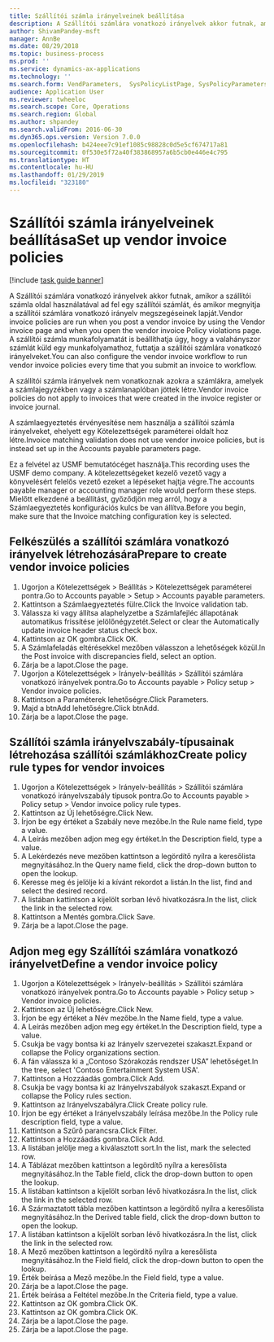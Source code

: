 ```yaml
---
title: Szállítói számla irányelveinek beállítása
description: A Szállítói számlára vonatkozó irányelvek akkor futnak, amikor a szállítói számla oldal használatával ad fel egy szállítói számlát, és amikor megnyitja a szállítói számlára vonatkozó irányelv megszegéseinek lapját.
author: ShivamPandey-msft
manager: AnnBe
ms.date: 08/29/2018
ms.topic: business-process
ms.prod: ''
ms.service: dynamics-ax-applications
ms.technology: ''
ms.search.form: VendParameters,  SysPolicyListPage, SysPolicyParameters, SysPolicySourceDocumentRuleType, SysPolicy, SysPolicySourceDocumentRule, SysQueryForm, SysQueryTableLookUp, SysQueryPrefixLookUp, SysQueryFieldLookUp
audience: Application User
ms.reviewer: twheeloc
ms.search.scope: Core, Operations
ms.search.region: Global
ms.author: shpandey
ms.search.validFrom: 2016-06-30
ms.dyn365.ops.version: Version 7.0.0
ms.openlocfilehash: b424eee7c91ef1085c98828c0d5e5cf674717a81
ms.sourcegitcommit: 0f530e5f72a40f383868957a6b5cb0e446e4c795
ms.translationtype: HT
ms.contentlocale: hu-HU
ms.lasthandoff: 01/29/2019
ms.locfileid: "323180"
---
```

# <a name="set-up-vendor-invoice-policies"></a><span data-ttu-id="ba4dc-103">Szállítói számla irányelveinek beállítása</span><span class="sxs-lookup"><span data-stu-id="ba4dc-103">Set up vendor invoice policies</span></span>

[!include [task guide banner](../../includes/task-guide-banner.md)]

<span data-ttu-id="ba4dc-104">A Szállítói számlára vonatkozó irányelvek akkor futnak, amikor a szállítói számla oldal használatával ad fel egy szállítói számlát, és amikor megnyitja a szállítói számlára vonatkozó irányelv megszegéseinek lapját.</span><span class="sxs-lookup"><span data-stu-id="ba4dc-104">Vendor invoice policies are run when you post a vendor invoice by using the Vendor invoice page and when you open the vendor invoice Policy violations page.</span></span> <span data-ttu-id="ba4dc-105">A szállítói számla munkafolyamatát is beállíthatja úgy, hogy a valahányszor számlát küld egy munkafolyamathoz, futtatja a szállítói számlára vonatkozó irányelveket.</span><span class="sxs-lookup"><span data-stu-id="ba4dc-105">You can also configure the vendor invoice workflow to run vendor invoice policies every time that you submit an invoice to workflow.</span></span> 

<span data-ttu-id="ba4dc-106">A szállítói számla irányelvek nem vonatkoznak azokra a számlákra, amelyek a számlajegyzékben vagy a számlanaplóban jöttek létre.</span><span class="sxs-lookup"><span data-stu-id="ba4dc-106">Vendor invoice policies do not apply to invoices that were created in the invoice register or invoice journal.</span></span> 

<span data-ttu-id="ba4dc-107">A számlaegyeztetés érvényesítése nem használja a szállítói számla irányelveket, ehelyett egy Kötelezettségek paraméterei oldalt hoz létre.</span><span class="sxs-lookup"><span data-stu-id="ba4dc-107">Invoice matching validation does not use vendor invoice policies, but is instead set up in the Accounts payable parameters page.</span></span>

<span data-ttu-id="ba4dc-108">Ez a felvétel az USMF bemutatócéget használja.</span><span class="sxs-lookup"><span data-stu-id="ba4dc-108">This recording uses the USMF demo company.</span></span> <span data-ttu-id="ba4dc-109">A kötelezettségeket kezelő vezető vagy a könyvelésért felelős vezető ezeket a lépéseket hajtja végre.</span><span class="sxs-lookup"><span data-stu-id="ba4dc-109">The accounts payable manager or accounting manager role would perform these steps.</span></span> <span data-ttu-id="ba4dc-110">Mielőtt elkezdené a beállítást, győződjön meg arról, hogy a Számlaegyeztetés konfigurációs kulcs be van állítva.</span><span class="sxs-lookup"><span data-stu-id="ba4dc-110">Before you begin, make sure that the Invoice matching configuration key is selected.</span></span>


## <a name="prepare-to-create-vendor-invoice-policies"></a><span data-ttu-id="ba4dc-111">Felkészülés a szállítói számlára vonatkozó irányelvek létrehozására</span><span class="sxs-lookup"><span data-stu-id="ba4dc-111">Prepare to create vendor invoice policies</span></span>
1. <span data-ttu-id="ba4dc-112">Ugorjon a Kötelezettségek > Beállítás > Kötelezettségek paraméterei pontra.</span><span class="sxs-lookup"><span data-stu-id="ba4dc-112">Go to Accounts payable > Setup > Accounts payable parameters.</span></span>
2. <span data-ttu-id="ba4dc-113">Kattintson a Számlaegyeztetés fülre.</span><span class="sxs-lookup"><span data-stu-id="ba4dc-113">Click the Invoice validation tab.</span></span>
3. <span data-ttu-id="ba4dc-114">Válassza ki vagy állítsa alaphelyzetbe a Számlafejléc állapotának automatikus frissítése jelölőnégyzetét.</span><span class="sxs-lookup"><span data-stu-id="ba4dc-114">Select or clear the Automatically update invoice header status check box.</span></span>
4. <span data-ttu-id="ba4dc-115">Kattintson az OK gombra.</span><span class="sxs-lookup"><span data-stu-id="ba4dc-115">Click OK.</span></span>
5. <span data-ttu-id="ba4dc-116">A Számlafeladás eltérésekkel mezőben válasszon a lehetőségek közül.</span><span class="sxs-lookup"><span data-stu-id="ba4dc-116">In the Post invoice with discrepancies field, select an option.</span></span>
6. <span data-ttu-id="ba4dc-117">Zárja be a lapot.</span><span class="sxs-lookup"><span data-stu-id="ba4dc-117">Close the page.</span></span>
7. <span data-ttu-id="ba4dc-118">Ugorjon a Kötelezettségek > Irányelv-beállítás > Szállítói számlára vonatkozó irányelvek pontra.</span><span class="sxs-lookup"><span data-stu-id="ba4dc-118">Go to Accounts payable > Policy setup > Vendor invoice policies.</span></span>
8. <span data-ttu-id="ba4dc-119">Kattintson a Paraméterek lehetőségre.</span><span class="sxs-lookup"><span data-stu-id="ba4dc-119">Click Parameters.</span></span>
9. <span data-ttu-id="ba4dc-120">Majd a btnAdd lehetőségre.</span><span class="sxs-lookup"><span data-stu-id="ba4dc-120">Click btnAdd.</span></span>
10. <span data-ttu-id="ba4dc-121">Zárja be a lapot.</span><span class="sxs-lookup"><span data-stu-id="ba4dc-121">Close the page.</span></span>

## <a name="create-policy-rule-types-for-vendor-invoices"></a><span data-ttu-id="ba4dc-122">Szállítói számla irányelvszabály-típusainak létrehozása szállítói számlákhoz</span><span class="sxs-lookup"><span data-stu-id="ba4dc-122">Create policy rule types for vendor invoices</span></span>
1. <span data-ttu-id="ba4dc-123">Ugorjon a Kötelezettségek > Irányelv-beállítás > Szállítói számlára vonatkozó irányelvszabály típusok pontra.</span><span class="sxs-lookup"><span data-stu-id="ba4dc-123">Go to Accounts payable > Policy setup > Vendor invoice policy rule types.</span></span>
2. <span data-ttu-id="ba4dc-124">Kattintson az Új lehetőségre.</span><span class="sxs-lookup"><span data-stu-id="ba4dc-124">Click New.</span></span>
3. <span data-ttu-id="ba4dc-125">Írjon be egy értéket a Szabály neve mezőbe.</span><span class="sxs-lookup"><span data-stu-id="ba4dc-125">In the Rule name field, type a value.</span></span>
4. <span data-ttu-id="ba4dc-126">A Leírás mezőben adjon meg egy értéket.</span><span class="sxs-lookup"><span data-stu-id="ba4dc-126">In the Description field, type a value.</span></span>
5. <span data-ttu-id="ba4dc-127">A Lekérdezés neve mezőben kattintson a legördítő nyílra a keresőlista megnyitásához.</span><span class="sxs-lookup"><span data-stu-id="ba4dc-127">In the Query name field, click the drop-down button to open the lookup.</span></span>
6. <span data-ttu-id="ba4dc-128">Keresse meg és jelölje ki a kívánt rekordot a listán.</span><span class="sxs-lookup"><span data-stu-id="ba4dc-128">In the list, find and select the desired record.</span></span>
7. <span data-ttu-id="ba4dc-129">A listában kattintson a kijelölt sorban lévő hivatkozásra.</span><span class="sxs-lookup"><span data-stu-id="ba4dc-129">In the list, click the link in the selected row.</span></span>
8. <span data-ttu-id="ba4dc-130">Kattintson a Mentés gombra.</span><span class="sxs-lookup"><span data-stu-id="ba4dc-130">Click Save.</span></span>
9. <span data-ttu-id="ba4dc-131">Zárja be a lapot.</span><span class="sxs-lookup"><span data-stu-id="ba4dc-131">Close the page.</span></span>

## <a name="define-a-vendor-invoice-policy"></a><span data-ttu-id="ba4dc-132">Adjon meg egy Szállítói számlára vonatkozó irányelvet</span><span class="sxs-lookup"><span data-stu-id="ba4dc-132">Define a vendor invoice policy</span></span>
1. <span data-ttu-id="ba4dc-133">Ugorjon a Kötelezettségek > Irányelv-beállítás > Szállítói számlára vonatkozó irányelvek pontra.</span><span class="sxs-lookup"><span data-stu-id="ba4dc-133">Go to Accounts payable > Policy setup > Vendor invoice policies.</span></span>
2. <span data-ttu-id="ba4dc-134">Kattintson az Új lehetőségre.</span><span class="sxs-lookup"><span data-stu-id="ba4dc-134">Click New.</span></span>
3. <span data-ttu-id="ba4dc-135">Írjon be egy értéket a Név mezőbe.</span><span class="sxs-lookup"><span data-stu-id="ba4dc-135">In the Name field, type a value.</span></span>
4. <span data-ttu-id="ba4dc-136">A Leírás mezőben adjon meg egy értéket.</span><span class="sxs-lookup"><span data-stu-id="ba4dc-136">In the Description field, type a value.</span></span>
5. <span data-ttu-id="ba4dc-137">Csukja be vagy bontsa ki az Irányelv szervezetei szakaszt.</span><span class="sxs-lookup"><span data-stu-id="ba4dc-137">Expand or collapse the Policy organizations section.</span></span>
6. <span data-ttu-id="ba4dc-138">A fán válassza ki a „Contoso Szórakozás rendszer USA” lehetőséget.</span><span class="sxs-lookup"><span data-stu-id="ba4dc-138">In the tree, select 'Contoso Entertainment System USA'.</span></span>
7. <span data-ttu-id="ba4dc-139">Kattintson a Hozzáadás gombra.</span><span class="sxs-lookup"><span data-stu-id="ba4dc-139">Click Add.</span></span>
8. <span data-ttu-id="ba4dc-140">Csukja be vagy bontsa ki az Irányelvszabályok szakaszt.</span><span class="sxs-lookup"><span data-stu-id="ba4dc-140">Expand or collapse the Policy rules section.</span></span>
9. <span data-ttu-id="ba4dc-141">Kattintson az Irányelvszabályra.</span><span class="sxs-lookup"><span data-stu-id="ba4dc-141">Click Create policy rule.</span></span>
10. <span data-ttu-id="ba4dc-142">Írjon be egy értéket a Irányelvszabály leírása mezőbe.</span><span class="sxs-lookup"><span data-stu-id="ba4dc-142">In the Policy rule description field, type a value.</span></span>
11. <span data-ttu-id="ba4dc-143">Kattintson a Szűrő parancsra.</span><span class="sxs-lookup"><span data-stu-id="ba4dc-143">Click Filter.</span></span>
12. <span data-ttu-id="ba4dc-144">Kattintson a Hozzáadás gombra.</span><span class="sxs-lookup"><span data-stu-id="ba4dc-144">Click Add.</span></span>
13. <span data-ttu-id="ba4dc-145">A listában jelölje meg a kiválasztott sort.</span><span class="sxs-lookup"><span data-stu-id="ba4dc-145">In the list, mark the selected row.</span></span>
14. <span data-ttu-id="ba4dc-146">A Táblázat mezőben kattintson a legördítő nyílra a keresőlista megnyitásához.</span><span class="sxs-lookup"><span data-stu-id="ba4dc-146">In the Table field, click the drop-down button to open the lookup.</span></span>
15. <span data-ttu-id="ba4dc-147">A listában kattintson a kijelölt sorban lévő hivatkozásra.</span><span class="sxs-lookup"><span data-stu-id="ba4dc-147">In the list, click the link in the selected row.</span></span>
16. <span data-ttu-id="ba4dc-148">A Származtatott tábla mezőben kattintson a legördítő nyílra a keresőlista megnyitásához.</span><span class="sxs-lookup"><span data-stu-id="ba4dc-148">In the Derived table field, click the drop-down button to open the lookup.</span></span>
17. <span data-ttu-id="ba4dc-149">A listában kattintson a kijelölt sorban lévő hivatkozásra.</span><span class="sxs-lookup"><span data-stu-id="ba4dc-149">In the list, click the link in the selected row.</span></span>
18. <span data-ttu-id="ba4dc-150">A Mező mezőben kattintson a legördítő nyílra a keresőlista megnyitásához.</span><span class="sxs-lookup"><span data-stu-id="ba4dc-150">In the Field field, click the drop-down button to open the lookup.</span></span>
19. <span data-ttu-id="ba4dc-151">Érték beírása a Mező mezőbe.</span><span class="sxs-lookup"><span data-stu-id="ba4dc-151">In the Field field, type a value.</span></span>
20. <span data-ttu-id="ba4dc-152">Zárja be a lapot.</span><span class="sxs-lookup"><span data-stu-id="ba4dc-152">Close the page.</span></span>
21. <span data-ttu-id="ba4dc-153">Érték beírása a Feltétel mezőbe.</span><span class="sxs-lookup"><span data-stu-id="ba4dc-153">In the Criteria field, type a value.</span></span>
22. <span data-ttu-id="ba4dc-154">Kattintson az OK gombra.</span><span class="sxs-lookup"><span data-stu-id="ba4dc-154">Click OK.</span></span>
23. <span data-ttu-id="ba4dc-155">Kattintson az OK gombra.</span><span class="sxs-lookup"><span data-stu-id="ba4dc-155">Click OK.</span></span>
24. <span data-ttu-id="ba4dc-156">Zárja be a lapot.</span><span class="sxs-lookup"><span data-stu-id="ba4dc-156">Close the page.</span></span>
25. <span data-ttu-id="ba4dc-157">Zárja be a lapot.</span><span class="sxs-lookup"><span data-stu-id="ba4dc-157">Close the page.</span></span>

